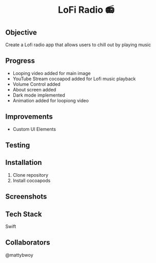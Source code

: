 <h1 align="center">

LoFi Radio 📻

</h1>

## Objective
Create a Lofi radio app that allows users to chill out by playing music

## Progress
- Looping video added for main image
- YouTube Stream cocoapod added for Lofi music playback
- Volume Control added
- About screen added
- Dark mode implemented
- Animation added for loopiong video 

## Improvements
- Custom UI Elements

## Testing

## Installation

1. Clone repository
2. Install cocoapods

## Screenshots

## Tech Stack
Swift

## Collaborators
@mattybwoy
